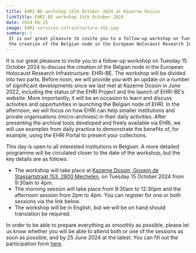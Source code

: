 ```yaml
---
title: EHRI-BE workshop 15th October 2024 at Kazerne Dossin
linkTitle: EHRI-BE workshop 15th October 2024
date: 2024-06-25
image: EHRI-services-infrastructure-v01.jpg
summary: |
 It is our great pleasure to invite you to a follow-up workshop on Tuesday 15 October 2024 to discuss
 the creation of the Belgian node in the European Holocaust Research Infrastructure: EHRI-BE. 
---
```


It is our great pleasure to invite you to a follow-up workshop on Tuesday 15 October 2024 to discuss
the creation of the Belgian node in the European Holocaust Research Infrastructure: EHRI-BE. The
workshop will be divided into two parts. Before noon, we will provide you with an update on a number
of significant developments since we last met at Kazerne Dossin in June 2022, including the status of
the EHRI Project and the launch of EHRI-BE’s website. More importantly, it will be an occasion to learn
and discuss activities and opportunities in launching the Belgian node of EHRI. In the afternoon, we
will focus on how EHRI can help smaller institutions and private organisations (micro-archives) in their
daily activities. After presenting the archival tools developed and freely available via EHRI, we will use
examples from daily practice to demonstrate the benefits of, for example, using the EHRI Portal to
present your collections.

This day is open to all interested institutions in Belgium. A more detailed programme will be circulated
closer to the date of the workshop, but the key details are as follows:
* The workshop will take place at [Kazerne Dossin, Goswin de Stassartstraat 153, 2800
Mechelen](https://maps.app.goo.gl/KwrYEcdVmRoVzK437), on Tuesday 15 October 2024 from 9:30am to 4pm.
* The morning session will take place from 9:30am to 12:30pm and the afternoon session from
2pm to 4pm. You can register for one or both sessions via the link below.
* The workshop will be in English, but we will be on hand should translation be required.

In order to be able to prepare everything as smoothly as possible, please let us know whether you will
be able to attend both or one of the sessions as soon as possible, and by 25 June 2024 at the latest.
You can fill out the participation form [here](https://docs.google.com/forms/d/e/1FAIpQLSfkTvVpHk1nYUVQ1Lne7gxkbS1iONE94NvyUFc0e9MFXQxbJg/viewform).
